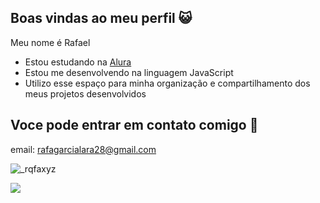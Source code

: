 ## Boas vindas ao meu perfil 😺

 Meu nome é Rafael

 - Estou estudando na [Alura](https://alura.com.br)
 - Estou me desenvolvendo na linguagem JavaScript
 - Utilizo esse espaço para minha organização e compartilhamento dos meus projetos desenvolvidos

## Voce pode entrar em contato comigo 📧

email: rafagarcialara28@gmail.com

![_rqfaxyz](https://www.instagram.com/_rqfaxyz)

![](https://media1.tenor.com/m/GVz497SFO60AAAAC/studio-ghibli-cutie.gif)
